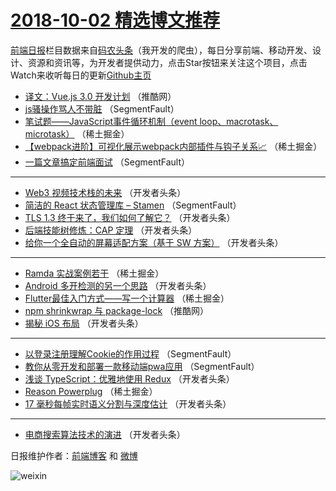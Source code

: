 # [2018-10-02 精选博文推荐](https://toutiao.qdkfweb.cn/date/2018/10/02)

[前端日报](https://qdkfweb.cn/c/news)栏目数据来自[码农头条](https://toutiao.qdkfweb.cn/)（我开发的爬虫），每日分享前端、移动开发、设计、资源和资讯等，为开发者提供动力，点击Star按钮来关注这个项目，点击Watch来收听每日的更新[Github主页](https://github.com/kujian/frontendDaily)
* [译文：Vue.js 3.0 开发计划](https://toutiao.qdkfweb.cn/87999.html) （推酷网）
* [js骚操作骂人不带脏](https://toutiao.qdkfweb.cn/87966.html) （SegmentFault）
* [笔试题——JavaScript事件循环机制（event loop、macrotask、microtask）](https://toutiao.qdkfweb.cn/87971.html) （稀土掘金）
* [【webpack进阶】可视化展示webpack内部插件与钩子关系📈](https://toutiao.qdkfweb.cn/87974.html) （稀土掘金）
* [一篇文章搞定前端面试](https://toutiao.qdkfweb.cn/87965.html) （SegmentFault）

***
* [Web3 视频技术栈的未来](https://toutiao.qdkfweb.cn/87986.html) （开发者头条）
* [简洁的 React 状态管理库 &#8211; Stamen](https://toutiao.qdkfweb.cn/87967.html) （SegmentFault）
* [TLS 1.3 终于来了，我们如何了解它？](https://toutiao.qdkfweb.cn/87981.html) （开发者头条）
* [后端技能树修炼：CAP 定理](https://toutiao.qdkfweb.cn/87983.html) （开发者头条）
* [给你一个全自动的屏幕适配方案（基于 SW 方案）](https://toutiao.qdkfweb.cn/87987.html) （开发者头条）

***
* [Ramda 实战案例若干](https://toutiao.qdkfweb.cn/87972.html) （稀土掘金）
* [Android 多开检测的另一个思路](https://toutiao.qdkfweb.cn/87988.html) （开发者头条）
* [Flutter最佳入门方式——写一个计算器](https://toutiao.qdkfweb.cn/87973.html) （稀土掘金）
* [npm shrinkwrap 与 package-lock](https://toutiao.qdkfweb.cn/87998.html) （推酷网）
* [揭秘 iOS 布局](https://toutiao.qdkfweb.cn/87982.html) （开发者头条）

***
* [以登录注册理解Cookie的作用过程](https://toutiao.qdkfweb.cn/87968.html) （SegmentFault）
* [教你从零开发和部署一款移动端pwa应用](https://toutiao.qdkfweb.cn/87969.html) （SegmentFault）
* [浅谈 TypeScript：优雅地使用 Redux](https://toutiao.qdkfweb.cn/87984.html) （开发者头条）
* [Reason Powerplug](https://toutiao.qdkfweb.cn/87970.html) （稀土掘金）
* [17 毫秒每帧实时语义分割与深度估计](https://toutiao.qdkfweb.cn/87985.html) （开发者头条）

***
* [电商搜索算法技术的演进](https://toutiao.qdkfweb.cn/87980.html) （开发者头条）

日报维护作者：[前端博客](https://qdkfweb.cn/) 和 [微博](https://qdkfweb.cn/go/weibo)

![weixin](https://user-images.githubusercontent.com/3055447/38468989-651132ac-3b80-11e8-8e6b-15122322a9d7.png)